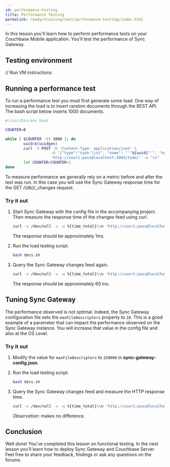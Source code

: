```yaml
---
id: performance-testing
title: Performance Testing
permalink: ready/training/test/performance-testing/index.html
---
```


In this lesson you'll learn how to perform performance tests on your Couchbase Mobile application. You'll test the performance of Sync Gateway.

## Testing environment

// Run VM instructions

## Running a performance test

To run a performance test you must first generate some load. One way of increasing the load is to insert random documents through the REST API. The bash script below inserts 1000 documents.

```bash
#!/usr/bin/env bash

COUNTER=0

while [ $COUNTER -lt 1000 ]; do
		uuid=$(uuidgen)
		curl -X POST -H 'Content-Type: application/json' \
					-d '{"type":"task-list", "name": "'"${uuid}"'", "owner": "user1", "_id": "user1.'"${uuid}"'"}' \
					'http://user1:pass@localhost:4984/todo/' -w "\n"
		let COUNTER=COUNTER+1
done
```

To measure performance we generally rely on a metric before and after the test was run. In this case you will use the Sync Gateway response time for the GET /{db}/_changes request.

### Try it out

1. Start Sync Gateway with the config file in the accompanying project. Then measure the response time of the changes feed using curl.

    ```bash
    curl -o /dev/null -s -w %{time_total}\\n 'http://user1:pass@localhost:4984/todo/_changes'
    ```

    The response should be approximately 1ms.

2. Run the load testing script.

    ```bash
    bash docs.sh
    ```

3. Query the Sync Gateway changes feed again.

    ```bash
    curl -o /dev/null -s -w %{time_total}\\n 'http://user1:pass@localhost:4984/todo/_changes'
    ```

    The response should be approximately 60 ms.

## Tuning Sync Gateway

The performance observed is not optimal. Indeed, the Sync Gateway configuration file sets the `maxFileDescriptors` property to `10`. This is a good example of a parameter that can impact the performance observed on the Sync Gateway instance. You will increase that value in the config file and also at the OS Level.

### Try it out

1. Modify the value for `maxFileDescriptors` to `250000` in **sync-gateway-config.json**.
2. Run the load testing script.

    ```bash
    bash docs.sh
    ```

3. Query the Sync Gateway changes feed and measure the HTTP response time.

    ```bash
    curl -o /dev/null -s -w %{time_total}\\n 'http://user1:pass@localhost:4984/todo/_changes'
    ```

    _Observation:_ makes no difference.

## Conclusion

Well done! You've completed this lesson on functional testing. In the next lesson you'll learn how to deploy Sync Gateway and Couchbase Server. Feel free to share your feedback, findings or ask any questions on the forums.